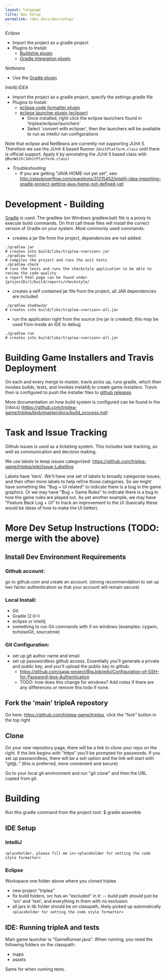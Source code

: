 ```yaml
---
layout: longpage
title: Dev Setup
permalink: /dev_docs/dev/setup/
---
```


*Eclipse*
  - Import the project as a gradle project
  - Plugins to Install:
    - [Buildship plugin](https://github.com/eclipse/buildship/blob/master/docs/user/Installation.md)
    - [Gradle integration plugin](https://marketplace.eclipse.org/content/buildship-gradle-integration)

*Netbeans*
  - Use the [Gradle plugin](http://plugins.netbeans.org/plugin/44510/gradle-support)

*Intellij IDEA*
  - Import the project as a gradle project, specify the settings.gradle file
  - Plugins to Install:
    - [eclipse code formatter plugin](https://plugins.jetbrains.com/plugin/6546-eclipse-code-formatter)
    - [eclipse launcher plugin (eclipser)](https://plugins.jetbrains.com/plugin/7153-eclipser)
      - Once installed, right click the eclipse launchers found in 'triplea/eclipse/launchers'
      - Select 'convert with eclipser', then the launchers will be available to run as intelliJ run configurations

Note that eclipse and NetBeans are currently not supporting JUnit 5. Therefore we use the JUnit 4 based Runner `JUnitPlatform.class` until there is official support. Apply it by annotating the JUnit 5 based class with `@RunWith(JUnitPlatform.class)`

  - *Troubleshooting*
    - If you are getting "JAVA HOME not yet set", see: http://stackoverflow.com/questions/31215452/intellij-idea-importing-gradle-project-getting-java-home-not-defined-yet

Development - Building
======================

[Gradle](https://gradle.org) is used. The gradlew (on Windows gradlew.bat) file is a proxy to execute build commands.
On first call these files will install the correct version of Gradle on your system. Most commonly used commands:

* creates a jar file from the project, dependencies are not added:
```
./gradlew jar
# creates into build/libs/triplea-<version>.jar
./gradlew test
# compiles the project and runs the unit tests
./gradlew check
# runs the tests and runs the checkstyle application to be able to review the code quality
a report html page can be found under {projectDir}/build/reports/checkstyle/
```

* creates a self contained jar file from the project, all JAR dependencies are included
```
./gradlew shadowJar
# creates into build/libs/triplea-<version>-all.jar
```
* run the application right from the source (no jar is created); this may be used from inside an IDE to debug
```
./gradlew run
# creates into build/libs/triplea-<version>-all.jar
```

Building Game Installers and Travis Deployment
==============================================

On each and every merge to master, travis picks up, runs gradle, which then invokes builds, tests, and invokes install4j to create game installers. Travis then is configured to push the installer files to [github releases ](https://github.com/triplea-game/triplea/releases)

More documentation on how build system is configured can be found in  the [/docs]
(https://github.com/triplea-game/triplea/blob/master/docs/build_process.md)



Task and Issue Tracking
========================

Github issues is used as a ticketing system. This includes task tracking, as well as communication and decision making.

We use labels to keep issues categorized: https://github.com/triplea-game/triplea/wiki/Issue-Labelling

Labels have 'tiers'. We'll have one set of labels to broadly categorize issues, and then often more labels to help refine those categories. So we might have something like "Bug + UI related" to indicate there is a bug in the game graphics. Or we may have "Bug + Game Rules" to indicate there is a bug in how the game rules are played out. As yet another example, we may have "Feature Back Log + UI" to track an improvement to the UI (basically these would be ideas of how to make the UI better).



# More Dev Setup Instructions (TODO: merge with the above)

## Install Dev Environment Requirements

### Github account:
go to github.com and create an account. (strong recommendation to set up two factor authentication so that your account will remain secure)

### Local Install:
- Git
- Gradle (2.0+)
- eclipse or intellij
- something to run Git commands with if on windows (examples: cygwin, tortoiseGit, sourcetree)

### Git Configuration:
- set up git author name and email
- set up passwordless github access. Essentially you'll generate a private and public key, and you'll upload the public key to github.
  - https://github.com/saga-project/BigJob/wiki/Configuration-of-SSH-for-Password-less-Authentication
  - TODO: how does this change for windows? Add notes if there are any differences or remove this todo if none.

## Fork the 'main' tripleA repostory
Go here: https://github.com/triplea-game/triplea, click the "fork" button in the top right

## Clone
On your new repository page, there will be a link to clone your repo on the right. If the link begins with "https" you'll be prompted for passwords. If you set up passwordless, there will be a ssh option and the link will start with "git@.." (this is preferred, more convenient and secure)

Go to your local git environment and run "git clone" and then the URL copied from git.


# Building

Run this gradle command from the project root:
$ gradle assemble


## IDE Setup

### IntelliJ
`<placeholder, please fill me in>`
`<placeholder for setting the code style formatter>`

### Eclipse
Workspace one folder above where you cloned triplea
- new project "triplea"
- fix build folders, src has an "excluded" in it:
-- build path should just be 'src' and 'test', and everything in them with no exclusion
- all jars in lib folder should be on classpath, likely picked up automatically
`<placeholder for setting the code style formatter>`


## IDE: Running tripleA and tests

Main game launcher is "GameRunner.java". When running, you need the following folders on the classpath:
- maps
- assets

Same for when running tests.
